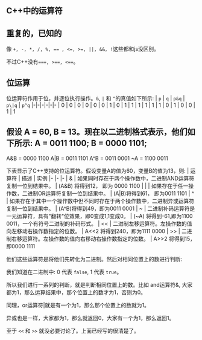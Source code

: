 ## C++中的运算符

## 重复的，已知的
像 `+, -, *, /, %, == , <=, >=, ||, &&, !`这些都和js没区别。

不过C++没有`===, >==, <==`。

## 位运算
位运算符作用于位，并逐位执行操作。`&`, `|` 和 `^`的真值如下所示:
| `p` | `q` | `p&q` | `p\|q` | `p^q`
|-|-|-|-|-|-
| 0 | 0 | 0 | 0 | 0
| 0 | 1 | 0 | 1 | 1
| 1 | 1 | 1 | 1 | 0
| 1 | 0 | 0 | 1 | 1

假设 A = 60, B = 13。现在以二进制格式表示，他们如下所示:
A = 0011 1100;
B = 0000 1101;
--------
A&B = 0000 1100
A|B = 0011 1101
A^B = 0011 0001
~A = 1100 0011

下表显示了C++支持的位运算符。假设变量A的值为60，变量B的值为13，则:
| 运算符 | 描述 | 实例
|- |- |-
| & | 如果同时存在于两个操作数中，二进制AND运算符复制一位到结果中。 | (A&B) 将得到12， 即为 0000 1100
| \| | 如果存在于任一操作数，二进制OR运算符复制一位到结果中。 | (A|B)将得到61， 即为0011 1101
| ^ | 如果存在于其中一个操作数中但不同时存在于两个操作数中，二进制异或运算符复制一位到结果中。 | (A^B)将得到49，即为0011 0001
| ~ | 二进制补码运算符是一元运算符，具有"翻转"位效果，即0变成1,1变成0。 | (~A) 将得到-61,即为1100 0011，一个有符号二进制的补码形式。
| << | 二进制左移运算符。左操作数的值向左移动右操作数指定的位数。 | A<<2 将得到240，即为1111 0000
| >> | 二进制右移运算符。左操作数的值向右移动右操作数指定的位数。 | A>>2 将得到15，即0000 1111

他们这些运算符是将他们先转化为二进制。然后对相同位置上的数进行判断:

我们知道在二进制中: 0 代表 `false`, 1 代表 `true`。

所以我们进行一系列的判断，就是判断相同位置上的数。比如 and运算符&, 大家都为1，那么运算结果中，那个位置上的数才为1，否则为0。

同理，or运算符|就是有一个为1，那么那个位置上的数就为1。

异或也是一样，大家都为1，那么就返回0，大家有一个为1，那么返回1。

至于 `<<` 和 `>>` 就没必要讨论了。上面已经写的很清楚了。

